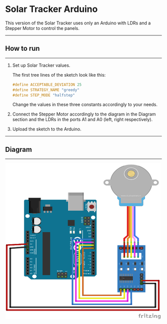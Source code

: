 # Solar Tracker Arduino

This version of the Solar Tracker uses only an Arduino with LDRs and a Stepper Motor to control the panels.

---

## How to run

---

1. Set up Solar Tracker values.

    The first tree lines of the sketch look like this:

    ``` c++
    #define ACCEPTABLE_DEVIATION 25
    #define STRATEGY_NAME "greedy"
    #define STEP_MODE "halfstep"
    ```

    Change the values in these three constants accordingly to your needs.

2. Connect the Stepper Motor accordingly to the diagram in the Diagram section and the LDRs in the ports A1 and A0 (left, right respectively).

3. Upload the sketch to the Arduino.

---

## Diagram

---

<img src="https://github.com/makersmovement-solartracking/solar-tracker-dkom/blob/master/diagrams/arduino-stepper-motor.png" alt="Connection between the Raspberry Pi and the Stepper Motor." width=500 height=500 />
